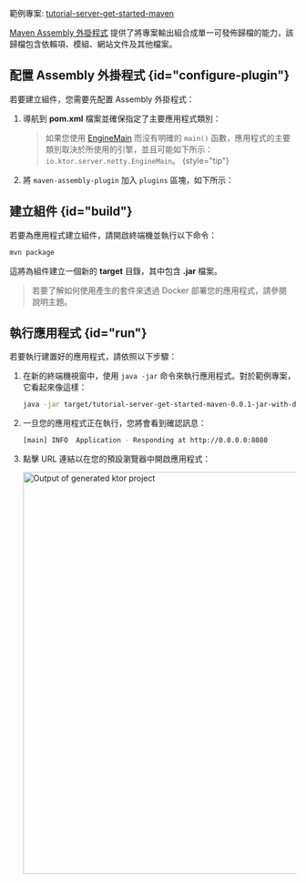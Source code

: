 [//]: # (title: 使用 Maven Assembly 外掛程式建立胖 JARs)

<tldr>
<p>
<control>範例專案</control>: <a href="https://github.com/ktorio/ktor-documentation/tree/%ktor_version%/codeSnippets/snippets/tutorial-server-get-started-maven">tutorial-server-get-started-maven</a>
</p>
</tldr>

[Maven Assembly 外掛程式](http://maven.apache.org/plugins/maven-assembly-plugin/) 提供了將專案輸出組合成單一可發佈歸檔的能力，該歸檔包含依賴項、模組、網站文件及其他檔案。

## 配置 Assembly 外掛程式 {id="configure-plugin"}

若要建立組件，您需要先配置 Assembly 外掛程式：

1. 導航到 **pom.xml** 檔案並確保指定了主要應用程式類別：

   > 如果您使用 [EngineMain](server-create-and-configure.topic#engine-main) 而沒有明確的 `main()` 函數，應用程式的主要類別取決於所使用的引擎，並且可能如下所示： `io.ktor.server.netty.EngineMain`。
   {style="tip"}

2. 將 `maven-assembly-plugin` 加入 `plugins` 區塊，如下所示：

## 建立組件 {id="build"}

若要為應用程式建立組件，請開啟終端機並執行以下命令：

```Bash
mvn package
```

這將為組件建立一個新的 **target** 目錄，其中包含 **.jar** 檔案。

> 若要了解如何使用產生的套件來透過 Docker 部署您的應用程式，請參閱 [](docker.md) 說明主題。

## 執行應用程式 {id="run"}

若要執行建置好的應用程式，請依照以下步驟：

1. 在新的終端機視窗中，使用 `java -jar` 命令來執行應用程式。對於範例專案，它看起來像這樣：
   ```Bash
   java -jar target/tutorial-server-get-started-maven-0.0.1-jar-with-dependencies.jar
   ```
2. 一旦您的應用程式正在執行，您將會看到確認訊息：
   ```Bash
   [main] INFO  Application - Responding at http://0.0.0.0:8080
   ```
3. 點擊 URL 連結以在您的預設瀏覽器中開啟應用程式：

   <img src="server_get_started_ktor_sample_app_output.png" alt="Output of generated ktor project"
                     border-effect="rounded" width="706"/>